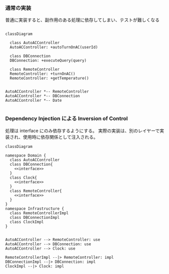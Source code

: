 ### 通常の実装

普通に実装すると、副作用のある処理に依存してしまい、テストが難しくなる

```mermaid

classDiagram

  class AutoACController
  AutoACController: +autoTurnOnAC(userId)

  class DBConnection
  DBConnection: +executeQuery(query)

  class RemoteController
  RemoteController: +turnOnAC()
  RemoteController: +getTemperature()


AutoACController *-- RemoteController
AutoACController *-- DBConnection
AutoACController *-- Date


```

### Dependency Injection による Inversion of Control

処理は interface にのみ依存するようにする。
実際の実装は、別のレイヤーで実装され、使用時に依存関係として注入される。

```mermaid
classDiagram

namespace Domain {
  class AutoACController
  class DBConnection{
    <<interface>>
  }
  class Clock{
    <<interface>>
  }
  class RemoteController{
    <<interface>>
  }
}
namespace Infrastructure {
  class RemoteControllerImpl
  class DBConnectionImpl
  class ClockImpl
}


AutoACController --> RemoteController: use
AutoACController --> DBConnection: use
AutoACController --> Clock: use

RemoteControllerImpl --|> RemoteController: impl
DBConnectionImpl --|> DBConnection: impl
ClockImpl --|> Clock: impl


```
